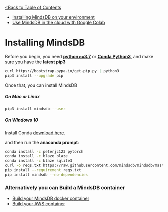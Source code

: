 [<Back to Table of Contents](../README.md)

* [Installing MindsDB on your environment](Installing.md#installing-mindsdb)
* [Use MindsDB in the cloud with Google Colab](GoogleColab.md)


# Installing MindsDB


Before you begin, you need **[python>=3.7](https://realpython.com/installing-python/)** or **[Conda Python3](https://www.anaconda.com/download/)**, and make sure you have the **latest pip3**
```bash
curl https://bootstrap.pypa.io/get-pip.py | python3
pip3 install --upgrade pip
```

Once that, you can install MindsDB
##### On Mac or Linux 

```bash
pip3 install mindsdb --user
```

##### On Windows 10


Install Conda [download here](https://www.anaconda.com/download/#windows).
 
 and then run the **anaconda prompt**: 

```bash
conda install -c peterjc123 pytorch
conda install -c blaze blaze
conda install -c blaze sqlite3
curl -o reqs.txt https://raw.githubusercontent.com/mindsdb/mindsdb/master/requirements-win.txt
pip install --requirement reqs.txt
pip install mindsdb --no-dependencies
```

### Alternatively you can Build a MindsDB container

* [Build your MindsDB docker container](../distributions/docker)
* [Build your AWS container](../distributions/aws)

